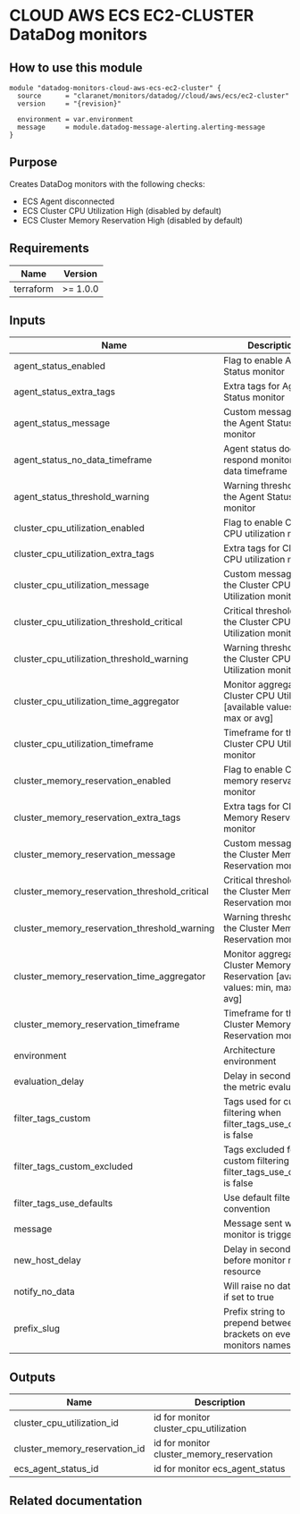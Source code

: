 # CLOUD AWS ECS EC2-CLUSTER DataDog monitors

## How to use this module

```hcl
module "datadog-monitors-cloud-aws-ecs-ec2-cluster" {
  source      = "claranet/monitors/datadog//cloud/aws/ecs/ec2-cluster"
  version     = "{revision}"

  environment = var.environment
  message     = module.datadog-message-alerting.alerting-message
}

```

## Purpose

Creates DataDog monitors with the following checks:

- ECS Agent disconnected
- ECS Cluster CPU Utilization High (disabled by default)
- ECS Cluster Memory Reservation High (disabled by default)

## Requirements

| Name      | Version  |
| --------- | -------- |
| terraform | >= 1.0.0 |

## Inputs

| Name                                          | Description                                                                           | Type           | Default     | Required |
| --------------------------------------------- | ------------------------------------------------------------------------------------- | -------------- | ----------- | :------: |
| agent_status_enabled                          | Flag to enable Agent Status monitor                                                   | `string`       | `"true"`    |    no    |
| agent_status_extra_tags                       | Extra tags for Agent Status monitor                                                   | `list(string)` | `[]`        |    no    |
| agent_status_message                          | Custom message for the Agent Status monitor                                           | `string`       | `""`        |    no    |
| agent_status_no_data_timeframe                | Agent status does not respond monitor no data timeframe                               | `string`       | `10`        |    no    |
| agent_status_threshold_warning                | Warning threshold for the Agent Status monitor                                        | `string`       | `3`         |    no    |
| cluster_cpu_utilization_enabled               | Flag to enable Cluster CPU utilization monitor                                        | `string`       | `"false"`   |    no    |
| cluster_cpu_utilization_extra_tags            | Extra tags for Cluster CPU utilization monitor                                        | `list(string)` | `[]`        |    no    |
| cluster_cpu_utilization_message               | Custom message for the Cluster CPU Utilization monitor                                | `string`       | `""`        |    no    |
| cluster_cpu_utilization_threshold_critical    | Critical threshold for the Cluster CPU Utilization monitor                            | `string`       | `90`        |    no    |
| cluster_cpu_utilization_threshold_warning     | Warning threshold for the Cluster CPU Utilization monitor                             | `string`       | `85`        |    no    |
| cluster_cpu_utilization_time_aggregator       | Monitor aggregator for Cluster CPU Utilization [available values: min, max or avg]    | `string`       | `"min"`     |    no    |
| cluster_cpu_utilization_timeframe             | Timeframe for the Cluster CPU Utilization monitor                                     | `string`       | `"last_5m"` |    no    |
| cluster_memory_reservation_enabled            | Flag to enable Cluster memory reservation monitor                                     | `string`       | `"false"`   |    no    |
| cluster_memory_reservation_extra_tags         | Extra tags for Cluster Memory Reservation monitor                                     | `list(string)` | `[]`        |    no    |
| cluster_memory_reservation_message            | Custom message for the Cluster Memory Reservation monitor                             | `string`       | `""`        |    no    |
| cluster_memory_reservation_threshold_critical | Critical threshold for the Cluster Memory Reservation monitor                         | `string`       | `90`        |    no    |
| cluster_memory_reservation_threshold_warning  | Warning threshold for the Cluster Memory Reservation monitor                          | `string`       | `85`        |    no    |
| cluster_memory_reservation_time_aggregator    | Monitor aggregator for Cluster Memory Reservation [available values: min, max or avg] | `string`       | `"min"`     |    no    |
| cluster_memory_reservation_timeframe          | Timeframe for the Cluster Memory Reservation monitor                                  | `string`       | `"last_5m"` |    no    |
| environment                                   | Architecture environment                                                              | `string`       | n/a         |   yes    |
| evaluation_delay                              | Delay in seconds for the metric evaluation                                            | `number`       | `900`       |    no    |
| filter_tags_custom                            | Tags used for custom filtering when filter_tags_use_defaults is false                 | `string`       | `"*"`       |    no    |
| filter_tags_custom_excluded                   | Tags excluded for custom filtering when filter_tags_use_defaults is false             | `string`       | `""`        |    no    |
| filter_tags_use_defaults                      | Use default filter tags convention                                                    | `string`       | `"true"`    |    no    |
| message                                       | Message sent when a monitor is triggered                                              | `any`          | n/a         |   yes    |
| new_host_delay                                | Delay in seconds before monitor new resource                                          | `number`       | `300`       |    no    |
| notify_no_data                                | Will raise no data alert if set to true                                               | `bool`         | `true`      |    no    |
| prefix_slug                                   | Prefix string to prepend between brackets on every monitors names                     | `string`       | `""`        |    no    |

## Outputs

| Name                          | Description                               |
| ----------------------------- | ----------------------------------------- |
| cluster_cpu_utilization_id    | id for monitor cluster_cpu_utilization    |
| cluster_memory_reservation_id | id for monitor cluster_memory_reservation |
| ecs_agent_status_id           | id for monitor ecs_agent_status           |

## Related documentation
